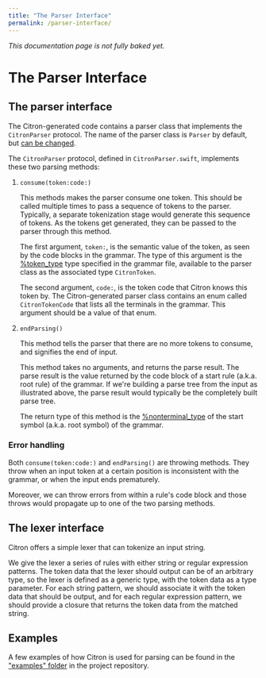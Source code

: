 ```yaml
---
title: "The Parser Interface"
permalink: /parser-interface/
---
```


_This documentation page is not fully baked yet._

# The Parser Interface

## The parser interface

The Citron-generated code contains a parser class that implements the
`CitronParser` protocol. The name of the parser class is `Parser` by
default, but [can be changed](../grammar-file/#class_name).

The `CitronParser` protocol, defined in `CitronParser.swift`, implements
these two parsing methods:

 1. `consume(token:code:)`

    This methods makes the parser consume one token. This should be
    called multiple times to pass a sequence of tokens to the parser.
    Typically, a separate tokenization stage would generate this
    sequence of tokens. As the tokens get generated, they can be passed
    to the parser through this method.

    The first argument, `token:`, is the semantic value of the token, as
    seen by the code blocks in the grammar. The type of this argument is
    the [%token_type](/citron/grammar-file/#token_type) type specified
    in the grammar file, available to the parser class as the
    associated type `CitronToken`.

    The second argument, `code:`, is the token code that Citron knows
    this token by. The Citron-generated parser class contains an enum
    called `CitronTokenCode` that lists all the terminals in the
    grammar.  This argument should be a value of that enum.

 2. `endParsing()`

    This method tells the parser that there are no more tokens to
    consume, and signifies the end of input.

    This method takes no arguments, and returns the parse result. The
    parse result is the value returned by the code block of a start
    rule (a.k.a. root rule) of the grammar. If we're building a parse
    tree from the input as illustrated above, the parse result would
    typically be the completely built parse tree.

    The return type of this method is the
    [%nonterminal_type](/citron/grammar-file/#nonterminal_type) of the
    start symbol (a.k.a. root symbol) of the grammar.

### Error handling

Both `consume(token:code:)` and `endParsing()` are throwing methods.
They throw when an input token at a certain position is inconsistent
with the grammar, or when the input ends prematurely.

Moreover, we can throw errors from within a rule's code block and those
throws would propagate up to one of the two parsing methods.

## The lexer interface

Citron offers a simple lexer that can tokenize an input string.

We give the lexer a series of rules with either string or regular
expression patterns. The token data that the lexer should output can be
of an arbitrary type, so the lexer is defined as a generic type, with
the token data as a type parameter. For each string pattern, we should
associate it with the token data that should be output, and for each
regular expression pattern, we should provide a closure that returns the
token data from the matched string.

## Examples

A few examples of how Citron is used for parsing can be found in the
["examples" folder][eg] in the project repository.

[eg]: https://github.com/roop/citron/tree/master/examples/


